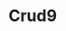 # Crud9
 <script type="text/javascript">
        $(document).ready(function(){

            $.ajax({
                type:"POST",
                url: '@Url.Action("Create", "Employee")',
                dataType:"Json",
                contentType: "application/json; charset=utf-8",
                success: function (resopnse){
                    $(".table-summary .tbody");
                    for (var i = 0; i < resopnse.length; i++) {
                        var br = resopnse[i];
                        var str = '<tr><td>' + br.name + '</td><td>' + br.email + '</td><td>' + br.phone + '</td></tr>';
                        $('.table-summary').append(str);
                    }
                },
                Error: function(){
                    alert:("Error ");
                }
            });
        });
      
    </script>
